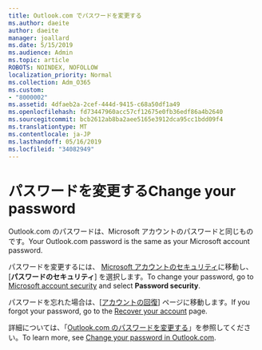 ```yaml
---
title: Outlook.com でパスワードを変更する
ms.author: daeite
author: daeite
manager: joallard
ms.date: 5/15/2019
ms.audience: Admin
ms.topic: article
ROBOTS: NOINDEX, NOFOLLOW
localization_priority: Normal
ms.collection: Adm_O365
ms.custom:
- "8000002"
ms.assetid: 4dfaeb2a-2cef-444d-9415-c68a50df1a49
ms.openlocfilehash: fd73447960acc57cf12675e0fb36edf86a4b2640
ms.sourcegitcommit: bcb2612ab8ba2aee5165e3912dca95cc1bdd09f4
ms.translationtype: MT
ms.contentlocale: ja-JP
ms.lasthandoff: 05/16/2019
ms.locfileid: "34082949"
---
```

# <a name="change-your-password"></a><span data-ttu-id="16cd9-102">パスワードを変更する</span><span class="sxs-lookup"><span data-stu-id="16cd9-102">Change your password</span></span>

<span data-ttu-id="16cd9-103">Outlook.com のパスワードは、Microsoft アカウントのパスワードと同じものです。</span><span class="sxs-lookup"><span data-stu-id="16cd9-103">Your Outlook.com password is the same as your Microsoft account password.</span></span>
  
<span data-ttu-id="16cd9-104">パスワードを変更するには、 [Microsoft アカウントのセキュリティ](https://go.microsoft.com/fwlink/p/?linkid=842325&amp;clcid=0x409)に移動し、[**パスワードのセキュリティ**] を選択します。</span><span class="sxs-lookup"><span data-stu-id="16cd9-104">To change your password, go to [Microsoft account security](https://go.microsoft.com/fwlink/p/?linkid=842325&amp;clcid=0x409) and select **Password security**.</span></span>
  
<span data-ttu-id="16cd9-105">パスワードを忘れた場合は、[[アカウントの回復](https://go.microsoft.com/fwlink/p/?linkid=841909)] ページに移動します。</span><span class="sxs-lookup"><span data-stu-id="16cd9-105">If you forgot your password, go to the [Recover your account](https://go.microsoft.com/fwlink/p/?linkid=841909) page.</span></span>
  
<span data-ttu-id="16cd9-106">詳細については、「[Outlook.com のパスワードを変更する](https://go.microsoft.com/fwlink/?linkid=873109)」を参照してください。</span><span class="sxs-lookup"><span data-stu-id="16cd9-106">To learn more, see [Change your password in Outlook.com](https://go.microsoft.com/fwlink/?linkid=873109).</span></span>